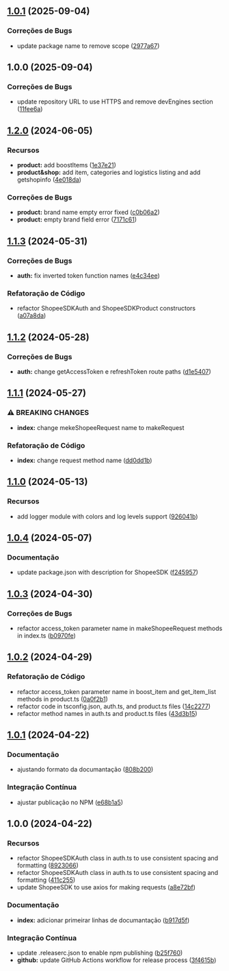 ## [1.0.1](https://github.com/camino-tec/shopee-sdk/compare/v1.0.0...v1.0.1) (2025-09-04)


### Correções de Bugs

* update package name to remove scope ([2977a67](https://github.com/camino-tec/shopee-sdk/commit/2977a67be09965e5d0d7c3cafdede4926f240979))

## 1.0.0 (2025-09-04)


### Correções de Bugs

* update repository URL to use HTTPS and remove devEngines section ([11fee6a](https://github.com/camino-tec/shopee-sdk/commit/11fee6abc1eb8fae29b825a219621b62a4e61077))

## [1.2.0](https://github.com/Avantpro/Avantpro-ShopeeSDK/compare/v1.1.3...v1.2.0) (2024-06-05)


### Recursos

* **product:** add boostItems ([1e37e21](https://github.com/Avantpro/Avantpro-ShopeeSDK/commit/1e37e2183b17a3da90fa818d85da206e333643a6))
* **product&shop:** add item, categories and logistics listing and add getshopinfo ([4e018da](https://github.com/Avantpro/Avantpro-ShopeeSDK/commit/4e018dada766a9b06339f23a6cfad76c7e60a042))


### Correções de Bugs

* **product:** brand name empty error fixed ([c0b06a2](https://github.com/Avantpro/Avantpro-ShopeeSDK/commit/c0b06a282aeff73f498eee34480ba6c446e7c4f2))
* **product:** empty brand field error ([7171c61](https://github.com/Avantpro/Avantpro-ShopeeSDK/commit/7171c6150a6fc347dc9af4b81cfe97dd661d800b))

## [1.1.3](https://github.com/Avantpro/Avantpro-ShopeeSDK/compare/v1.1.2...v1.1.3) (2024-05-31)


### Correções de Bugs

* **auth:** fix inverted token function names ([e4c34ee](https://github.com/Avantpro/Avantpro-ShopeeSDK/commit/e4c34ee1762e885b323ad083abd84d472ce576d3))


### Refatoração de Código

* refactor ShopeeSDKAuth and ShopeeSDKProduct constructors ([a07a8da](https://github.com/Avantpro/Avantpro-ShopeeSDK/commit/a07a8dabc501119d72ca726edf0b07791f0cf133))

## [1.1.2](https://github.com/Avantpro/Avantpro-ShopeeSDK/compare/v1.1.1...v1.1.2) (2024-05-28)


### Correções de Bugs

* **auth:** change getAccessToken e refreshToken route paths ([d1e5407](https://github.com/Avantpro/Avantpro-ShopeeSDK/commit/d1e540704e3618f3a789f4a46ffaea662093aa09))

## [1.1.1](https://github.com/Avantpro/Avantpro-ShopeeSDK/compare/v1.1.0...v1.1.1) (2024-05-27)


### ⚠ BREAKING CHANGES

* **index:** change mekeShopeeRequest name to makeRequest

### Refatoração de Código

* **index:** change request method name ([dd0dd1b](https://github.com/Avantpro/Avantpro-ShopeeSDK/commit/dd0dd1b25ab0b85e1a29305cf546f60ef47b64b3))

## [1.1.0](https://github.com/Avantpro/Avantpro-ShopeeSDK/compare/v1.0.4...v1.1.0) (2024-05-13)


### Recursos

* add logger module with colors and log levels support ([926041b](https://github.com/Avantpro/Avantpro-ShopeeSDK/commit/926041b9a66620cc6bbc9f2ae635097d7ea11bbe))

## [1.0.4](https://github.com/Avantpro/Avantpro-ShopeeSDK/compare/v1.0.3...v1.0.4) (2024-05-07)


### Documentação

* update package.json with description for ShopeeSDK ([f245957](https://github.com/Avantpro/Avantpro-ShopeeSDK/commit/f2459577d398c60455cd3285de240e5f09624268))

## [1.0.3](https://github.com/Avantpro/Avantpro-ShopeeSDK/compare/v1.0.2...v1.0.3) (2024-04-30)


### Correções de Bugs

* refactor access_token parameter name in makeShopeeRequest methods in index.ts ([b0970fe](https://github.com/Avantpro/Avantpro-ShopeeSDK/commit/b0970fe2e49f2d3da4ab726f0b83ce19ea2c853f))

## [1.0.2](https://github.com/Avantpro/Avantpro-ShopeeSDK/compare/v1.0.1...v1.0.2) (2024-04-29)


### Refatoração de Código

* refactor access_token parameter name in boost_item and get_item_list methods in product.ts ([0a0f2b1](https://github.com/Avantpro/Avantpro-ShopeeSDK/commit/0a0f2b1fcdf4abf2aacc79dc3e8a3f378a08d4eb))
* refactor code in tsconfig.json, auth.ts, and product.ts files ([14c2277](https://github.com/Avantpro/Avantpro-ShopeeSDK/commit/14c2277f6fe713c16eb62016c7cc70c2846668c4))
* refactor method names in auth.ts and product.ts files ([43d3b15](https://github.com/Avantpro/Avantpro-ShopeeSDK/commit/43d3b151ec3a166ff0554d2ca459566571a9295a))

## [1.0.1](https://github.com/Avantpro/Avantpro-ShopeeSDK/compare/v1.0.0...v1.0.1) (2024-04-22)


### Documentação

* ajustando formato da documantação ([808b200](https://github.com/Avantpro/Avantpro-ShopeeSDK/commit/808b200c37aa020c113fcd660f928fffe54a33b7))


### Integração Contínua

* ajustar publicação no NPM ([e68b1a5](https://github.com/Avantpro/Avantpro-ShopeeSDK/commit/e68b1a5cff0b710f2b9c3db4642f5384b761047a))

## 1.0.0 (2024-04-22)


### Recursos

* refactor ShopeeSDKAuth class in auth.ts to use consistent spacing and formatting ([8923066](https://github.com/Avantpro/Avantpro-ShopeeSDK/commit/892306613eaaf1c06a9e862d3d8eef21c3136815))
* refactor ShopeeSDKAuth class in auth.ts to use consistent spacing and formatting ([411c255](https://github.com/Avantpro/Avantpro-ShopeeSDK/commit/411c255084a7e561705133bbce8b5895f417b139))
* update ShopeeSDK to use axios for making requests ([a8e72bf](https://github.com/Avantpro/Avantpro-ShopeeSDK/commit/a8e72bf3847bb0a9861ba39d1a1cddd732698ae2))


### Documentação

* **index:** adicionar primeirar linhas de documantação ([b917d5f](https://github.com/Avantpro/Avantpro-ShopeeSDK/commit/b917d5fc792036604ef441d689be9ddc15cae5d3))


### Integração Contínua

* update .releaserc.json to enable npm publishing ([b25f760](https://github.com/Avantpro/Avantpro-ShopeeSDK/commit/b25f760a204fe5826b5110c217e50f898da17206))
* **github:** update GitHub Actions workflow for release process ([3f4615b](https://github.com/Avantpro/Avantpro-ShopeeSDK/commit/3f4615b9302dc6b25dfd13a7438360412a624fe2))

